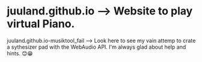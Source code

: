 # juuland.github.io --> Website to play virtual Piano.


juuland.github.io-musiktool_fail --> Look here to see my vain attemp to crate a sythesizer pad with the WebAudio API.
I'm always glad about help and hints. 😊😁
